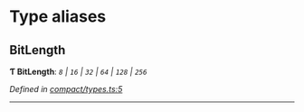 

# Type aliases

<a id="bitlength"></a>

##  BitLength

**Ƭ BitLength**: *`8` | `16` | `32` | `64` | `128` | `256`*

*Defined in [compact/types.ts:5](https://github.com/polkadot-js/common/blob/7297e68/packages/util/src/compact/types.ts#L5)*

___

